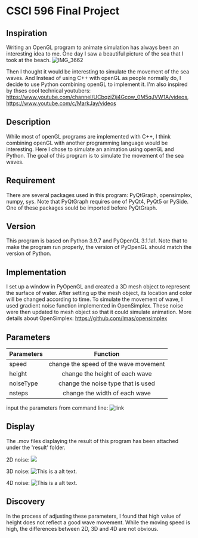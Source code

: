 # CSCI 596 Final Project

## Inspiration

Writing an OpenGL program to animate simulation has always been an interesting idea to me. One day I saw a beautiful picture of the sea that I took at the beach. 
![IMG_3662](https://user-images.githubusercontent.com/60117688/145937092-cff9072a-ffd3-4c00-86a0-c55835793b8d.JPG)

Then I thought it would be interesting to simulate the movement of the sea waves. And Instead of using C++ with openGL as people normally do, I decide to use Python combining openGL to implement it.
I'm also inspired by thses cool technical youtubers: https://www.youtube.com/channel/UCbqziZij4Gcow_0M5qJVW1A/videos, https://www.youtube.com/c/MarkJay/videos


## Description

While most of openGL programs are implemented with C++, I think combining openGL with another programming language would be interesting. Here I chose to simulate an animation using openGL and Python. The goal of this program is to simulate the movement of the sea waves.


## Requirement

There are several packages used in this program: PyQtGraph, opensimplex, numpy, sys. Note that PyQtGraph requires one of PyQt4, PyQt5 or PySide. One of these packages sould be imported before PyQtGraph. 


## Version

This program is based on Python 3.9.7 and PyOpenGL 3.1.1a1. Note that to make the program run properly, the version of PyOpenGL should match the version of Python.


## Implementation

I set up a window in PyOpenGL and created a 3D mesh object to represent the surface of water. After setting up the mesh object, its location and color will be changed according to time. To simulate the movement of wave, I used gradient noise function implemented in OpenSimplex. These noise were then updated to mesh object so that it could simulate animation.
More details about OpenSimplex: https://github.com/lmas/opensimplex


## Parameters

| Parameters    | Function                                 |
| ------------- |:----------------------------------------:|
| speed         | change the speed of the wave movement    |
| height        | change the height of each wave           |
| noiseType     | change the noise type that is used       |
| nsteps        | change the width of each wave            |

input the parameters from command line:
![link](https://user-images.githubusercontent.com/60117688/145937327-07adec81-5f43-412e-a0ba-d568572cff56.png)


## Display

The .mov files displaying the result of this program has been attached under the 'result' folder.

2D noise:
![](/Users/yugao/Desktop/2D.png)

3D noise:
![This is a alt text.](/image/sample.png "This is a sample image.")

4D noise:
![This is a alt text.](/image/sample.png "This is a sample image.")

## Discovery

In the process of adjusting these parameters, I found that high value of height does not reflect a good wave movement. While the moving speed is high, the differences between 2D, 3D and 4D are not obvious.




